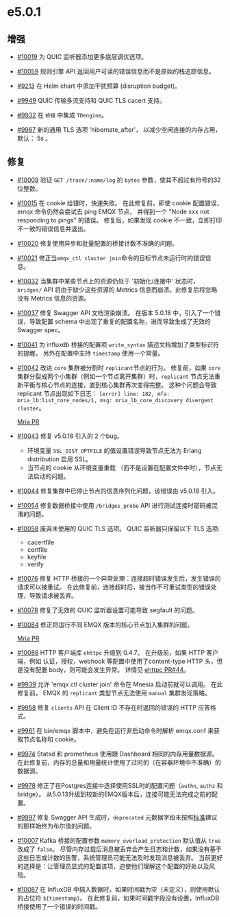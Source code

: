 # e5.0.1

## 增强

- [#10019](https://github.com/emqx/emqx/pull/10019) 为 QUIC 监听器添加更多底层调优选项。

- [#10059](https://github.com/emqx/emqx/pull/10059) 规则引擎 API 返回用户可读的错误信息而不是原始的栈追踪信息。

- [#9213](https://github.com/emqx/emqx/pull/9213) 在 Helm chart 中添加干扰预算 (disruption budget)。

- [#9949](https://github.com/emqx/emqx/pull/9949) QUIC 传输多流支持和 QUIC TLS cacert 支持。

- [#9932](https://github.com/emqx/emqx/pull/9932) 在 `桥接` 中集成 `TDengine`。

- [#9967](https://github.com/emqx/emqx/pull/9967) 新的通用 TLS 选项 'hibernate_after'， 以减少空闲连接的内存占用，默认： 5s 。

## 修复

- [#10009](https://github.com/emqx/emqx/pull/10009) 验证 `GET /trace/:name/log` 的 `bytes` 参数，使其不超过有符号的32位整数。

- [#10015](https://github.com/emqx/emqx/pull/10015) 在 cookie 给错时，快速失败。
  在此修复前，即使 cookie 配置错误，emqx 命令仍然会尝试去 ping EMQX 节点，
  并得到一个 "Node xxx not responding to pings" 的错误。
  修复后，如果发现 cookie 不一致，立即打印不一致的错误信息并退出。

- [#10020](https://github.com/emqx/emqx/pull/10020) 修复使用异步和批量配置的桥接计数不准确的问题。

- [#10021](https://github.com/emqx/emqx/pull/10021) 修正当`emqx_ctl cluster join`命令的目标节点未运行时的错误信息。

- [#10032](https://github.com/emqx/emqx/pull/10032) 当集群中某些节点上的资源仍处于 '初始化/连接中' 状态时，`bridges/` API 将由于缺少这些资源的 Metrics 信息而崩溃。此修复后将忽略没有 Metrics 信息的资源。

- [#10037](https://github.com/emqx/emqx/pull/10037) 修复 Swagger API 文档渲染崩溃。
  在版本 5.0.18 中，引入了一个错误，导致配置 schema 中出现了重复的配置名称，进而导致生成了无效的 Swagger spec。

- [#10041](https://github.com/emqx/emqx/pull/10041) 为 influxdb 桥接的配置项 `write_syntax` 描述文档增加了类型标识符的提醒。
  另外在配置中支持 `timestamp` 使用一个常量。

- [#10042](https://github.com/emqx/emqx/pull/10042) 改进 `core` 集群被分割时 `replicant`节点的行为。
  修复前，如果 `core` 集群分裂成两个小集群（例如一个节点离开集群）时，`replicant` 节点无法重新平衡与核心节点的连接，直到核心集群再次变得完整。
  这种个问题会导致 replicant 节点出现如下日志：
  `[error] line: 182, mfa: mria_lb:list_core_nodes/1, msg: mria_lb_core_discovery divergent cluster`。

  [Mria PR](https://github.com/emqx/mria/pull/123/files)

- [#10043](https://github.com/emqx/emqx/pull/10043) 修复 v5.0.18 引入的 2 个bug。
  * 环境变量 `SSL_DIST_OPTFILE` 的值设置错误导致节点无法为 Erlang distribution 启用 SSL。
  * 当节点的 cookie 从环境变量重载 （而不是设置在配置文件中时），节点无法启动的问题。

- [#10044](https://github.com/emqx/emqx/pull/10044) 修复集群中已停止节点的信息序列化问题，该错误由 v5.0.18 引入。

- [#10054](https://github.com/emqx/emqx/pull/10054) 修复数据桥接中使用 `/bridges_probe` API 进行测试连接时密码被混淆的问题。

- [#10058](https://github.com/emqx/emqx/pull/10058) 废弃未使用的 QUIC TLS 选项。
  QUIC 监听器只保留以下 TLS 选项:

  - cacertfile
  - certfile
  - keyfile
  - verify


- [#10076](https://github.com/emqx/emqx/pull/10076) 修复 HTTP 桥接的一个异常处理：连接超时错误发生后，发生错误的请求可以被重试。
  在此修复前，连接超时后，被当作不可重试类型的错误处理，导致请求被丢弃。

- [#10078](https://github.com/emqx/emqx/pull/10078) 修复了无效的 QUIC 监听器设置可能导致 segfault 的问题。


- [#10084](https://github.com/emqx/emqx/pull/10084) 修正将运行不同 EMQX 版本的核心节点加入集群的问题。

  [Mria PR](https://github.com/emqx/mria/pull/127)

- [#10086](https://github.com/emqx/emqx/pull/10086) HTTP 客户端库 `ehttpc` 升级到 0.4.7。
  在升级前，如果 HTTP 客户端，例如 认证，授权，webhook 等配置中使用了content-type HTTP 头，但是没有配置 body，则可能会发生异常。
  详情见 [ehttpc PR#44](https://github.com/emqx/ehttpc/pull/44)。

- [#9939](https://github.com/emqx/emqx/pull/9939) 允许 'emqx ctl cluster join' 命令在 Mnesia 启动前就可以调用。
  在此修复前， EMQX 的 `replicant` 类型节点无法使用 `manual` 集群发现策略。

- [#9958](https://github.com/emqx/emqx/pull/9958) 修复 `clients` API 在 Client ID 不存在时返回的错误的 HTTP 应答格式。

- [#9961](https://github.com/emqx/emqx/pull/9961) 在 bin/emqx 脚本中，避免在运行非启动命令时解析 emqx.conf 来获取节点名称和 cookie。

- [#9974](https://github.com/emqx/emqx/pull/9974) Statsd 和 prometheus 使用跟 Dashboard 相同的内存用量数据源。
  在此修复前，内存的总量和用量统计使用了过时的（在容器环境中不准确）的数据源。

- [#9978](https://github.com/emqx/emqx/pull/9978) 修正了在Postgres连接中选择使用SSL时的配置问题（`authn`, `authz` 和 bridge）。
  从5.0.13升级到较新的EMQX版本后，连接可能无法完成之前的配置。

- [#9997](https://github.com/emqx/emqx/pull/9997) 修复 Swagger API 生成时，`deprecated` 元数据字段未按照[标准](https://swagger.io/specification/)建议的那样始终为布尔值的问题。

- [#10007](https://github.com/emqx/emqx/pull/10007) Kafka 桥接的配置参数 `memory_overload_protection` 默认值从 `true` 改成了 `false`。
  尽管内存过载后消息被丢弃会产生日志和计数，如果没有基于这些日志或计数的告警，系统管理员可能无法及时发现消息被丢弃。
  当前更好的选择是：让管理员显式的配置该项，迫使他们理解这个配置的好处以及风险。

- [#10087](https://github.com/emqx/emqx/pull/10087) 在 InfluxDB 中插入数据时，如果时间戳为空（未定义），则使用默认的占位符 `${timestamp}`。
  在此修复前，如果时间戳字段没有设置，InfluxDB 桥接使用了一个错误的时间戳。
